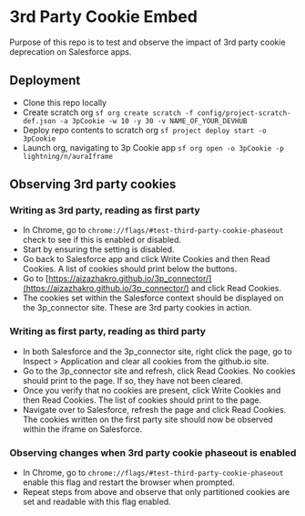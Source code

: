 # 3rd Party Cookie Embed

Purpose of this repo is to test and observe the impact of 3rd party cookie deprecation on Salesforce apps.

## Deployment

- Clone this repo locally
- Create scratch org `sf org create scratch -f config/project-scratch-def.json -a 3pCookie -w 10 -y 30 -v NAME_OF_YOUR_DEVHUB`
- Deploy repo contents to scratch org `sf project deploy start -o 3pCookie`
- Launch org, navigating to 3p Cookie app `sf org open -o 3pCookie -p lightning/n/auraIframe`

## Observing 3rd party cookies

### Writing as 3rd party, reading as first party

- In Chrome, go to `chrome://flags/#test-third-party-cookie-phaseout` check to see if this is enabled or disabled.
- Start by ensuring the setting is disabled.
- Go back to Salesforce app and click Write Cookies and then Read Cookies. A list of cookies should print below the buttons.
- Go to [https://aizazhakro.github.io/3p_connector/](https://aizazhakro.github.io/3p_connector/) and click Read Cookies.
- The cookies set within the Salesforce context should be displayed on the 3p_connector site. These are 3rd party cookies in action.

### Writing as first party, reading as third party

- In both Salesforce and the 3p_connector site, right click the page, go to Inspect > Application and clear all cookies from the github.io site.
- Go to the 3p_connector site and refresh, click Read Cookies. No cookies should print to the page. If so, they have not been cleared.
- Once you verify that no cookies are present, click Write Cookies and then Read Cookies. The list of cookies should print to the page. 
- Navigate over to Salesforce, refresh the page and click Read Cookies. The cookies written on the first party site should now be observed within the iframe on Salesforce.

### Observing changes when 3rd party cookie phaseout is enabled

- In Chrome, go to `chrome://flags/#test-third-party-cookie-phaseout` enable this flag and restart the browser when prompted.
- Repeat steps from above and observe that only partitioned cookies are set and readable with this flag enabled.
